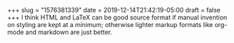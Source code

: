 +++
slug = "1576381339"
date = 2019-12-14T21:42:19-05:00
draft = false
+++
I think HTML and LaTeX can be good source format if manual invention on styling are kept at a minimum; otherwise lighter markup formats like org-mode and markdown are just better.